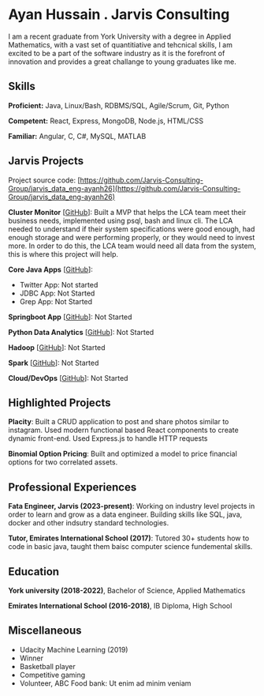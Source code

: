 # Ayan Hussain . Jarvis Consulting

I am a recent graduate from York University with a degree in Applied Mathematics, with a vast set of quantitiative and tehcnical skills, I am excited to be a part of the software industry as it is the forefront of innovation and provides a great challange to young graduates like me.

## Skills

**Proficient:** Java, Linux/Bash, RDBMS/SQL, Agile/Scrum, Git, Python

**Competent:** React, Express, MongoDB, Node.js, HTML/CSS

**Familiar:** Angular, C, C#, MySQL, MATLAB

## Jarvis Projects

Project source code: [https://github.com/Jarvis-Consulting-Group/jarvis_data_eng-ayanh26](https://github.com/Jarvis-Consulting-Group/jarvis_data_eng-ayanh26)


**Cluster Monitor** [[GitHub](https://github.com/Jarvis-Consulting-Group/jarvis_data_eng-ayanh26/tree/masterhttps://github.com/Jarvis-Consulting-Group/jarvis_data_eng-ayanh26.git)]: Built a MVP that helps the LCA team meet their business needs, implemented using psql, bash and linux cli. The LCA needed to understand if their system specifications were good enough, had enough storage and were performing properly, or they would need to invest more. In order to do this, the LCA team would need all data from the system, this is where this project will help.

**Core Java Apps** [[GitHub](https://github.com/Jarvis-Consulting-Group/jarvis_data_eng-ayanh26/tree/master/core_java)]:
      
  - Twitter App:  Not started
  - JDBC App: Not Started
  - Grep App: Not Started

**Springboot App** [[GitHub](https://github.com/Jarvis-Consulting-Group/jarvis_data_eng-ayanh26/tree/master/springboot)]: Not Started

**Python Data Analytics** [[GitHub](https://github.com/Jarvis-Consulting-Group/jarvis_data_eng-ayanh26/tree/master/python_data_anlytics)]: Not Started

**Hadoop** [[GitHub](https://github.com/Jarvis-Consulting-Group/jarvis_data_eng-ayanh26/tree/master/hadoop)]: Not Started

**Spark** [[GitHub](https://github.com/Jarvis-Consulting-Group/jarvis_data_eng-ayanh26/tree/master/spark)]: Not Started

**Cloud/DevOps** [[GitHub](https://github.com/Jarvis-Consulting-Group/jarvis_data_eng-ayanh26/tree/master/cloud_devops)]: Not Started


## Highlighted Projects
**Placity**: Built a CRUD application to post and share photos similar to instagram. Used modern functional based React components to create dynamic front-end. Used Express.js to handle HTTP requests

**Binomial Option Pricing**: Built and optimized a model to price financial options for two correlated assets.


## Professional Experiences

**Fata Engineer, Jarvis (2023-present)**: Working on industry level projects in order to learn and grow as a data engineer. Building skills like SQL, java, docker and other indsutry standard technologies.

**Tutor, Emirates International School (2017)**: Tutored 30+ students how to code in basic java, taught them baisc computer science fundemental skills.


## Education
**York university (2018-2022)**, Bachelor of Science, Applied Mathematics

**Emirates International School (2016-2018)**, IB Diploma, High School


## Miscellaneous
- Udacity Machine Learning (2019)
- Winner
- Basketball player
- Competitive gaming
- Volunteer, ABC Food bank: Ut enim ad minim veniam